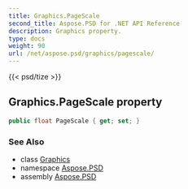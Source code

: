 ```yaml
---
title: Graphics.PageScale
second_title: Aspose.PSD for .NET API Reference
description: Graphics property. 
type: docs
weight: 90
url: /net/aspose.psd/graphics/pagescale/
---
```

{{< psd/tize >}}
## Graphics.PageScale property

```csharp
public float PageScale { get; set; }
```

### See Also

* class [Graphics](../)
* namespace [Aspose.PSD](../../graphics/)
* assembly [Aspose.PSD](../../../)


